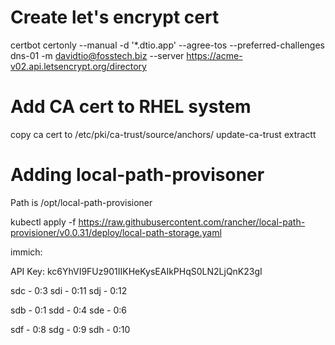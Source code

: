 # Create let's encrypt cert

certbot certonly --manual -d '*.dtio.app'  --agree-tos --preferred-challenges dns-01 -m  davidtio@fosstech.biz  --server https://acme-v02.api.letsencrypt.org/directory

# Add CA cert to RHEL system

copy ca cert to /etc/pki/ca-trust/source/anchors/
update-ca-trust extractt

# Adding local-path-provisoner

Path is /opt/local-path-provisioner

kubectl apply -f https://raw.githubusercontent.com/rancher/local-path-provisioner/v0.0.31/deploy/local-path-storage.yaml

immich:

API Key: kc6YhVI9FUz901IIKHeKysEAIkPHqS0LN2LjQnK23gI 

sdc - 0:3
sdi - 0:11
sdj - 0:12

sdb - 0:1
sdd - 0:4
sde - 0:6

sdf - 0:8
sdg - 0:9
sdh - 0:10
